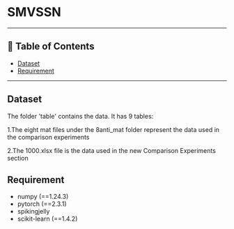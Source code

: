 #  SMVSSN
---

## 📂 Table of Contents

- [Dataset](#Dataset)
- [Requirement](#Requirement)


---

## Dataset

The folder 'table' contains the data. It has 9 tables:

1.The eight mat files under the 8anti_mat folder represent the data used in the comparison experiments

2.The 1000.xlsx file is the data used in the new Comparison Experiments section


## Requirement
- numpy (==1.24.3)
- pytorch (==2.3.1)
- spikingjelly
- scikit-learn (==1.4.2)


